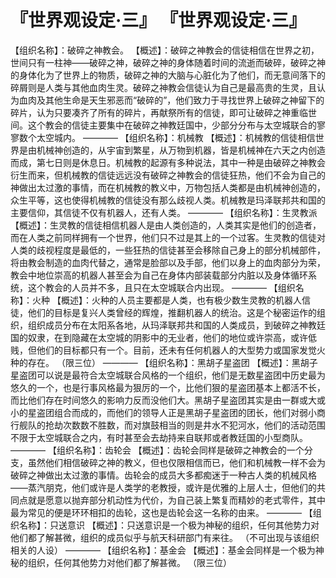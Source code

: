 # 『世界观设定·三』 『世界观设定·三』
【组织名称】：破碎之神教会。
【概述】：破碎之神教会的信徒相信在世界之初，世间只有一柱神——破碎之神，破碎之神的身体随着时间的流逝而破碎，破碎之神的身体化为了世界上的物质，破碎之神的大脑与心脏化为了他们，而无意间落下的碎屑则是人类与其他血肉生灵。破碎之神教会信徒认为自己是最高贵的生灵，且认为血肉及其他生命是天生邪恶而“破碎的”，他们致力于寻找世界上破碎之神留下的碎片，认为只要凑齐了所有的碎片，再献祭所有的信徒，即可让破碎之神重临世间。这个教会的信徒主要集中在破碎之神教廷国中，少部分分布与太空城联合的寥寥数个太空城内。
————
【组织名称】：机械教
【概述】：机械教的信徒相信世界是由机械神创造的，从宇宙到繁星，从万物到机器，皆是机械神在六天之内创造而成，第七日则是休息日。机械教的起源有多种说法，其中一种是由破碎之神教会衍生而来，但机械教的信徒远远没有破碎之神教会的信徒狂热，他们不会为自己的神做出太过激的事情，而在机械教的教义中，万物包括人类都是由机械神创造的，众生平等，这也使得机械教的信徒没有那么歧视人类。机械教是玛泽联邦共和国的主要信仰，其信徒不仅有机器人，还有人类。
————
【组织名称】：生灵教派
【概述】：生灵教的信徒相信机器人是由人类创造的，人类其实是他们的创造者，而在人类之前同样拥有一个世界，他们只不过是其上的一个过客。生灵教的信徒对人类的歧视程度是最低的，一些狂热的信徒甚至会移除自己身上的部分机械部件，将由教会制造的血肉代替之，通常是脸部以及手部，他们以身上的血肉部分为荣，教会中地位崇高的机器人甚至会为自己在身体内部装载部分内脏以及身体循环系统，这个教会的人员并不多，且只在太空城联合内出现。
————
【组织名称】：火种
【概述】：火种的人员主要都是人类，也有极少数生灵教的机器人信徒，他们的目标是复兴人类曾经的辉煌，推翻机器人的统治。这是个秘密运作的组织，组织成员分布在太阳系各地，从玛泽联邦共和国的人类成员，到破碎之神教廷国的奴隶，在到隐藏在太空城的阴影中的无业者，他们的地位或许崇高，或许低贱，但他们的目标都只有一个。目前，还未有任何机器人的大型势力或国家发觉火种的存在。
（限三位）
————
【组织名称】：黑胡子星盗团
【概述】：黑胡子星盗团可以说是最符合太空城联合风格的一个组织，他们是无数星盗团中历史最为悠久的一个，也是行事风格最为狠厉的一个，比他们狠的星盗团基本上都活不长，而比他们存在时间悠久的影响力反而没他们大。黑胡子星盗团其实是由一群或大或小的星盗团组合而成的，而他们的领导人正是黑胡子星盗团的团长，他们对弱小商行舰队的抢劫次数数不胜数，而对旗鼓相当的则是井水不犯河水，他们的活动范围不限于太空城联合之内，有时甚至会去劫持来自联邦或者教廷国的小型商队。
————
【组织名称】：齿轮会
【概述】：齿轮会同样是破碎之神教会的一个分支，虽然他们相信破碎之神的教义，但也仅限相信而已，他们和机械教一样不会为破碎之神做出太过激的事情。齿轮会的成员大多都痴迷于一种古人类的机械风格——蒸汽朋克，他们或许是人类学的老教授，或许是优雅的上层人士，但他们的共同点就是愿意以抛弃部分机动性为代价，为自己装上繁复而精妙的老式零件，其中最为常见的便是环环相扣的齿轮，这也是齿轮会这一名称的由来。
————
【组织名称】：只送意识
【概述】：只送意识是一个极为神秘的组织，任何其他势力对他们都了解甚微，组织的成员似乎与航天科研部门有来往。
（不可出现与该组织相关的人设）
————
【组织名称】：基金会
【概述】：基金会同样是一个极为神秘的组织，任何其他势力对他们都了解甚微。
（限三位）